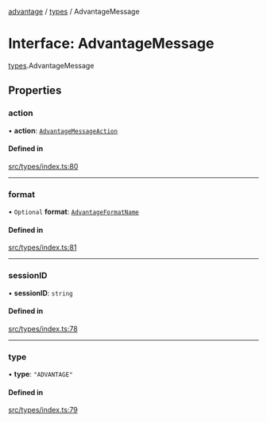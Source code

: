 [advantage](../index.md) / [types](../modules/types.md) / AdvantageMessage

# Interface: AdvantageMessage

[types](../modules/types.md).AdvantageMessage

## Properties

### action

• **action**: [`AdvantageMessageAction`](../enums/types.AdvantageMessageAction.md)

#### Defined in

[src/types/index.ts:80](https://github.com/madington/advantage/blob/0de23c3d4016943c5202b426e1e3defca0c31fc7/src/types/index.ts#L80)

___

### format

• `Optional` **format**: [`AdvantageFormatName`](../enums/types.AdvantageFormatName.md)

#### Defined in

[src/types/index.ts:81](https://github.com/madington/advantage/blob/0de23c3d4016943c5202b426e1e3defca0c31fc7/src/types/index.ts#L81)

___

### sessionID

• **sessionID**: `string`

#### Defined in

[src/types/index.ts:78](https://github.com/madington/advantage/blob/0de23c3d4016943c5202b426e1e3defca0c31fc7/src/types/index.ts#L78)

___

### type

• **type**: ``"ADVANTAGE"``

#### Defined in

[src/types/index.ts:79](https://github.com/madington/advantage/blob/0de23c3d4016943c5202b426e1e3defca0c31fc7/src/types/index.ts#L79)
